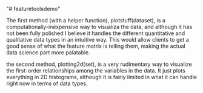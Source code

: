 "# featuretoolsdemo" 

The first method (with a helper function), plotstuff(dataset), is a computationally-inexpensive way to visualiza the data, and although it has not been fully polished I believe it handles the different quantitative and qualitative data types in an intuitive way. This would allow clients to get a good sense of what the feature matrix is telling them, making the actual data science part more palatable.

the second method, plotting2d(set), is a very rudimentary way to visualize the first-order relationships among the variables in the data. It just plots everything in 2D histograms, although it is fairly limited in what it can handle right now in terms of data types.

